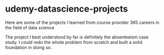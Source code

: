 # udemy-datascience-projects
Here are some of the projects I learned from course provider 365 careers in the field of data science 

The project I best understood by far is definitely the absenteeism case study. I could redo the whole problem from scratch and built a solid foundation in doing so.
